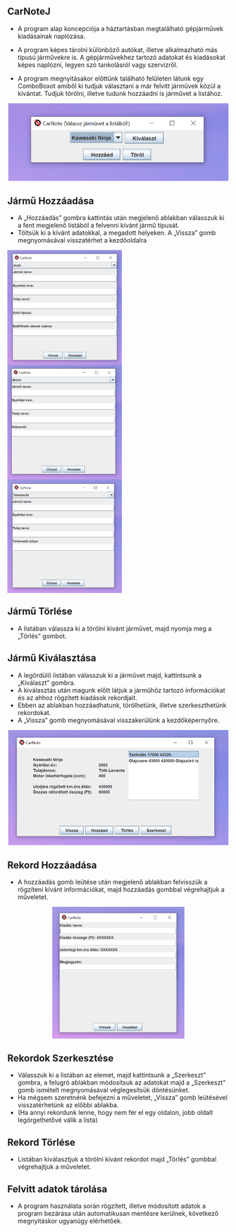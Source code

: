 ## CarNoteJ
* A program alap koncepciója a háztartásban megtalálható gépjárművek kiadásainak naplózása. 

* A program képes tárolni különböző autókat, illetve alkalmazható más típusú járművekre is. A gépjárművekhez tartozó adatokat és kiadásokat képes naplózni, legyen szó tankolásról vagy szervizről.

* A program megnyitásakor előttünk található felületen látunk egy ComboBoxot amiből ki tudjuk választani a már felvitt járművek közül a kívántat. Tudjuk törölni, illetve tudunk hozzáadni is járművet a listához.

<p align="center">
<img src="https://github.com/waltermity/CarNoteJ/blob/main/Pics/mainmenu.PNG" width="500"/>
</p>

## Jármű Hozzáadása
* A „Hozzáadás” gombra kattintás után megjelenő ablakban válasszuk ki a fent 	megjelenő listából a felvenni kívánt jármű típusát.
* Töltsük ki a kívánt adatokkal, a megadott 	helyeken. A „Vissza” gomb megnyomásával visszatérhet a kezdőoldalra
  
<p>
<img src="https://github.com/waltermity/CarNoteJ/blob/main/Pics/autoadd.PNG" width="260" align="left"/>
<img src="https://github.com/waltermity/CarNoteJ/blob/main/Pics/motoradd.PNG" width="260" align="center"/>
<img src="https://github.com/waltermity/CarNoteJ/blob/main/Pics/teheraautoadd.PNG" width="260" align="center"/>
</p>

## Jármű Törlése
* A listában válassza ki a törölni kívánt járművet, majd nyomja meg a „Törlés” gombot.

## Jármű Kiválasztása
* A legördülő listában válasszuk ki a járművet majd, kattintsunk a „Kiválaszt” gombra.
* A kiválasztás után magunk előtt látjuk a járműhöz tartozó információkat és az ahhoz rögzített kiadások rekordjait. 
* Ebben az ablakban hozzáadhatunk, törölhetünk, illetve szerkeszthetünk rekordokat. 
* A „Vissza” gomb megnyomásával visszakerülünk a kezdőképernyőre.
  
<p align="center">
<img src="https://github.com/waltermity/CarNoteJ/blob/main/Pics/jarmualap.PNG" width="500"/>
</p>

## Rekord Hozzáadása
* A hozzáadás gomb leütése után megjelenő ablakban felvisszük a rögzíteni kívánt információkat, majd hozzáadás gombbal végrehajtjuk a műveletet.
<p align="center">
<img src="https://github.com/waltermity/CarNoteJ/blob/main/Pics/kiadashozzaad.PNG" width="300"/>
</p>

## Rekordok Szerkesztése
* Válasszuk ki a listában az elemet, majd kattintsunk a „Szerkeszt” gombra, a felugró 	ablakban módosítsuk az adatokat majd a „Szerkeszt” gomb ismételt megnyomásával 	véglegesítsük döntésünket. 
* Ha mégsem szeretnénk befejezni a műveletet, „Vissza” gomb leütésével visszatérhetünk az 	előbbi ablakba.
* (Ha annyi rekordunk lenne, hogy nem fér el egy oldalon, jobb oldalt legörgethetővé válik a lista)

## Rekord Törlése
* Listában kiválasztjuk a törölni kívánt rekordot majd „Törlés” gombbal végrehajtjuk a műveletet.

## Felvitt adatok tárolása
* A program használata során rögzített, illetve módosított adatok a program bezárása után automatikusan mentésre kerülnek, következő megnyitáskor ugyanúgy elérhetőek.
